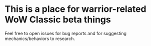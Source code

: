 # This is a place for warrior-related WoW Classic beta things

Feel free to open issues for bug reports and for suggesting mechanics/behaviors to research.
